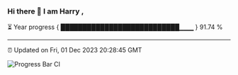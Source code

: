 ### Hi there 👋 I am Harry , 

⏳ Year progress { ███████████████████████████▁▁▁ } 91.74 %

---

⏰ Updated on Fri, 01 Dec 2023 20:28:45 GMT

![Progress Bar CI](https://github.com/duykhang68/duykhang68/workflows/Progress%20Bar%20CI/badge.svg)
